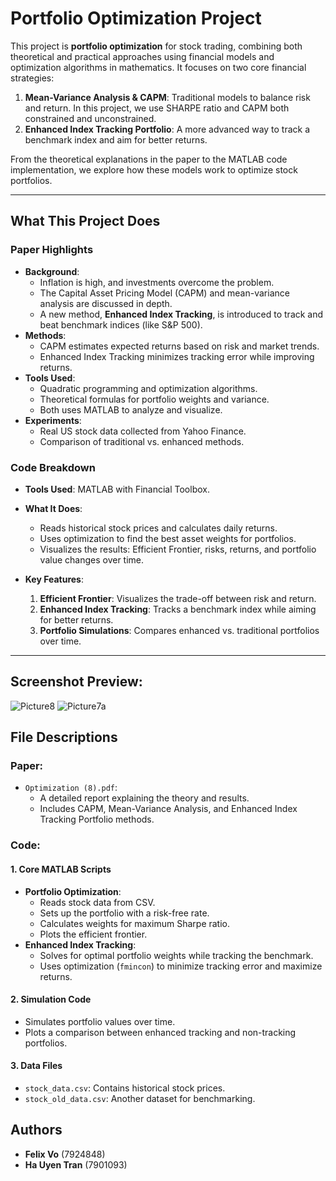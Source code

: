 # Portfolio Optimization Project

This project is **portfolio optimization** for stock trading, combining both theoretical and practical approaches using financial models and optimization algorithms in mathematics. It focuses on two core financial strategies:

1. **Mean-Variance Analysis & CAPM**: Traditional models to balance risk and return. In this project, we use SHARPE ratio and CAPM both constrained and unconstrained.
2. **Enhanced Index Tracking Portfolio**: A more advanced way to track a benchmark index and aim for better returns.

From the theoretical explanations in the paper to the MATLAB code implementation, we explore how these models work to optimize stock portfolios.

---

## What This Project Does

### Paper Highlights
- **Background**:
  - Inflation is high, and investments overcome the problem.
  - The Capital Asset Pricing Model (CAPM) and mean-variance analysis are discussed in depth.
  - A new method, **Enhanced Index Tracking**, is introduced to track and beat benchmark indices (like S&P 500).
- **Methods**:
  - CAPM estimates expected returns based on risk and market trends.
  - Enhanced Index Tracking minimizes tracking error while improving returns.
- **Tools Used**:
  - Quadratic programming and optimization algorithms.
  - Theoretical formulas for portfolio weights and variance.
  - Both uses MATLAB to analyze and visualize.
- **Experiments**:
  - Real US stock data collected from Yahoo Finance.
  - Comparison of traditional vs. enhanced methods.

### Code Breakdown
- **Tools Used**: MATLAB with Financial Toolbox.
- **What It Does**:
  - Reads historical stock prices and calculates daily returns.
  - Uses optimization to find the best asset weights for portfolios.
  - Visualizes the results: Efficient Frontier, risks, returns, and portfolio value changes over time.

- **Key Features**:
  1. **Efficient Frontier**: Visualizes the trade-off between risk and return.
  2. **Enhanced Index Tracking**: Tracks a benchmark index while aiming for better returns.
  3. **Portfolio Simulations**: Compares enhanced vs. traditional portfolios over time.

---

## Screenshot Preview:

![Picture8](https://github.com/user-attachments/assets/474f1ce8-f759-44c7-a21e-e2dc29a14e70)
![Picture7a](https://github.com/user-attachments/assets/92e95691-7703-40cb-92eb-b67beb7ba5d0)


## File Descriptions

### Paper:
- `Optimization (8).pdf`:
  - A detailed report explaining the theory and results.
  - Includes CAPM, Mean-Variance Analysis, and Enhanced Index Tracking Portfolio methods.

### Code:
#### 1. Core MATLAB Scripts
- **Portfolio Optimization**:
  - Reads stock data from CSV.
  - Sets up the portfolio with a risk-free rate.
  - Calculates weights for maximum Sharpe ratio.
  - Plots the efficient frontier.
- **Enhanced Index Tracking**:
  - Solves for optimal portfolio weights while tracking the benchmark.
  - Uses optimization (`fmincon`) to minimize tracking error and maximize returns.

#### 2. Simulation Code
- Simulates portfolio values over time.
- Plots a comparison between enhanced tracking and non-tracking portfolios.

#### 3. Data Files
- `stock_data.csv`: Contains historical stock prices.
- `stock_old_data.csv`: Another dataset for benchmarking.

## Authors
- **Felix Vo** (7924848)
- **Ha Uyen Tran** (7901093)

